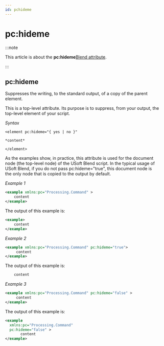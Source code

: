 ```yaml
---
id: pchideme
---
```


# pc:hideme




:::note

This article is about the **pc:hideme**[](/Repositories/Blend_directives)[Blend attribute](/Repositories/Blend_attributes).

:::

## **pc:hideme**

Suppresses the writing, to the standard output, of a copy of the parent element.

This is a top-level attribute. Its purpose is to suppress, from your output, the top-level element of your script.

*Syntax*
 

```
<element pc:hideme="{ yes | no }"

*content*

</element>
```

As the examples show, in practice, this attribute is used for the document node (the top-level node) of the USoft Blend script. In the typical usage of USoft Blend, if you do not pass pc:hideme="true", this document node is the only node that is copied to the output by default.

*Example 1*

```xml
<example xmlns:pc="Processing.Command" >
    content
</example>
```

The output of this example is:

```xml
<example>
    content
</example>
```

*Example 2*

```xml
<example xmlns:pc="Processing.Command" pc:hideme="true">
     content
</example>
```

The output of this example is:

```xml
    content
```

*Example 3*

```xml
<example xmlns:pc="Processing.Command" pc:hideme="false" >
     content  
</example>
```

The output of this example is:

```xml
<example
  xmlns:pc="Processing.Command"
  pc:hideme="false" >
       content
</example>
```

 